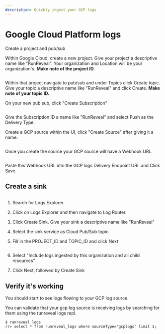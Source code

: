 ```yaml
---
description: Quickly ingest your GCP logs
---
```


# Google Cloud Platform logs

Create a project and pub/sub

Within Google Cloud, create a new project. Give your project a descriptive name like "RunReveal". Your organization and Location will be your organization's. **Make note of the project ID.**

<figure><img src="../../.gitbook/assets/image (12).png" alt=""><figcaption></figcaption></figure>

Within that project navigate to pub/sub and under Topics click Create topic. Give your topic a descriptive name like "RunReveal" and click Create. **Make note of your topic ID.**

On your new pub sub, click "Create Subscription"

<figure><img src="../../.gitbook/assets/image (6) (1).png" alt=""><figcaption></figcaption></figure>

Give the Subscription ID a name like "RunReveal" and select Push as the Delivery Type.

Create a GCP source within the UI, click "Create Source" after giving it a name.

<figure><img src="../../.gitbook/assets/image (16).png" alt=""><figcaption></figcaption></figure>

Once you create the source your GCP source will have a Webhook URL.

<figure><img src="../../.gitbook/assets/image (17).png" alt=""><figcaption></figcaption></figure>

Paste this Webhook URL into the GCP logs Delivery Endpoint URL and Click Save.

## Create a sink

<figure><img src="../../.gitbook/assets/image (3) (3) (1).png" alt=""><figcaption></figcaption></figure>

1. Search for Logs Explorer.
2. Click on Logs Explorer and then navigate to Log Router.
3. Click Create Sink. Give your sink a descriptive name like "RunReveal"
4. Select the sink service as Cloud Pub/Sub topic
5.  Fill in the PROJECT\_ID and TOPIC\_ID and click Next



    <figure><img src="../../.gitbook/assets/image (6).png" alt=""><figcaption></figcaption></figure>
6. Select "Include logs ingested by this organization and all child resources"
7. Click Next, followed by Create Sink

## Verify it's working

You should start to see logs flowing to your GCP log source.

You can validate that your gcp log source is receiving logs by searching for them using the runreveal logs repl.

```
$ runreveal logs
rr> select * from runreveal_logs where sourceType='gcplogs' limit 1;
```

